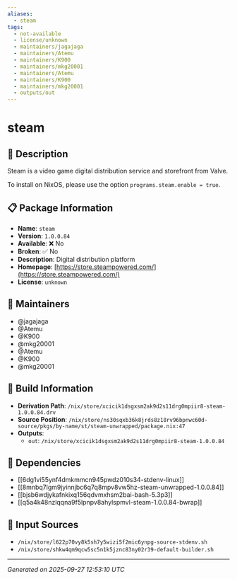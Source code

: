 ```yaml
---
aliases:
  - steam
tags:
  - not-available
  - license/unknown
  - maintainers/jagajaga
  - maintainers/Atemu
  - maintainers/K900
  - maintainers/mkg20001
  - maintainers/Atemu
  - maintainers/K900
  - maintainers/mkg20001
  - outputs/out
---
```


# steam

## 📝 Description

Steam is a video game digital distribution service and storefront from Valve.

To install on NixOS, please use the option `programs.steam.enable = true`.


## 📋 Package Information

- **Name**: `steam`
- **Version**: `1.0.0.84`
- **Available**: ❌ No
- **Broken**: ✅ No
- **Description**: Digital distribution platform
- **Homepage**: [https://store.steampowered.com/](https://store.steampowered.com/)
- **License**: `unknown`
## 👥 Maintainers

- @jagajaga
- @Atemu
- @K900
- @mkg20001
- @Atemu
- @K900
- @mkg20001


## 🔧 Build Information

- **Derivation Path**: `/nix/store/xcicik1dsgxsm2ak9d2s11drg0mpiir8-steam-1.0.0.84.drv`
- **Source Position**: `/nix/store/ns30sqxb36k8jrds8z18rv96bpnwc60d-source/pkgs/by-name/st/steam-unwrapped/package.nix:47`
- **Outputs**:
  - `out`:  `/nix/store/xcicik1dsgxsm2ak9d2s11drg0mpiir8-steam-1.0.0.84`

## 🔗 Dependencies

- [[6dg1vi55ynf4dmkmmcn945pwdz010s34-stdenv-linux]]
- [[8mnbq7lgm9jyinnjbc6q7q8mpv8vw5hz-steam-unwrapped-1.0.0.84]]
- [[bjsb6wdjykafnkixq156qdvmxhsm2bai-bash-5.3p3]]
- [[q5a4k48nzlqqna9f5lpnpv8ahylspmvl-steam-1.0.0.84-bwrap]]

## 📁 Input Sources

- `/nix/store/l622p70vy8k5sh7y5wizi5f2mic6ynpg-source-stdenv.sh`
- `/nix/store/shkw4qm9qcw5sc5n1k5jznc83ny02r39-default-builder.sh`

---
*Generated on 2025-09-27 12:53:10 UTC*
